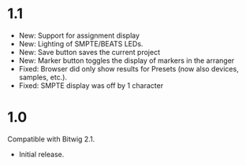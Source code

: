 # 1.1
* New: Support for assignment display
* New: Lighting of SMPTE/BEATS LEDs.
* New: Save button saves the current project
* New: Marker button toggles the display of markers in the arranger
* Fixed: Browser did only show results for Presets (now also devices, samples, etc.).
* Fixed: SMPTE display was off by 1 character

# 1.0
Compatible with Bitwig 2.1.
* Initial release.
